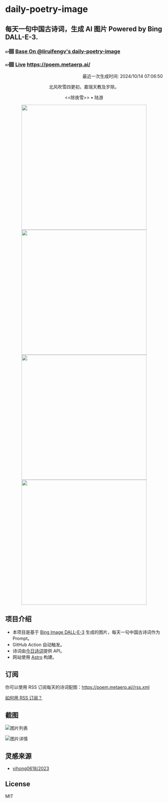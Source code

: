 
# daily-poetry-image

## 每天一句中国古诗词，生成 AI 图片 Powered by Bing DALL-E-3.

### 👉🏽 [Base On @liruifengv's daily-poetry-image](https://github.com/liruifengv/daily-poetry-image)

### 👉🏽 [Live](https://poem.metaerp.ai/) https://poem.metaerp.ai/

<p align="right">
  最近一次生成时间: 2024/10/14 07:06:50
</p>
<p align="center">
北风吹雪四更初，嘉瑞天教及岁除。
</p>
<p align="center">
<<除夜雪>> • 陆游
</p>
<p align="center">
<img src="https://tse3.mm.bing.net/th/id/OIG1.M9CbznH86841z.tfr2N0" height="400" width="400" />
<img src="https://tse4.mm.bing.net/th/id/OIG1.XkghlmGpwuWSrK3OZmMT" height="400" width="400" />
<img src="https://tse1.mm.bing.net/th/id/OIG1.lmDi_GMdLYPF9_1urY0s" height="400" width="400" />
<img src="https://tse2.mm.bing.net/th/id/OIG1.2G4sVQZ3dxMnlp1QGCKy" height="400" width="400" />
</p>

## 项目介绍

-   本项目是基于 [Bing Image DALL-E-3](https://www.bing.com/images/create) 生成的图片，每天一句中国古诗词作为 Prompt。
-   GitHub Action 自动触发。
-   诗词由[今日诗词](https://www.jinrishici.com/)提供 API。
-   网站使用 [Astro](https://astro.build) 构建。

## 订阅

你可以使用 RSS 订阅每天的诗词配图：https://poem.metaerp.ai//rss.xml

[如何用 RSS 订阅？](https://zhuanlan.zhihu.com/p/55026716)

## 截图

![图片列表](./screenshots/01.png)

![图片详情](./screenshots/02.png)

## 灵感来源

-   [yihong0618/2023](https://github.com/yihong0618/2023)

## License

MIT
